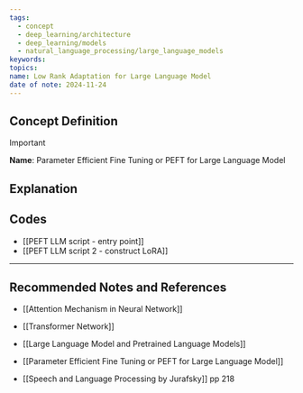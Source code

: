 ```yaml
---
tags:
  - concept
  - deep_learning/architecture
  - deep_learning/models
  - natural_language_processing/large_language_models
keywords: 
topics: 
name: Low Rank Adaptation for Large Language Model
date of note: 2024-11-24
---
```


## Concept Definition

>[!important]
>**Name**: Parameter Efficient Fine Tuning or PEFT for Large Language Model



## Explanation


## Codes

- [[PEFT LLM script  - entry point]]
- [[PEFT LLM script 2 - construct LoRA]]



-----------
##  Recommended Notes and References

- [[Attention Mechanism in Neural Network]]
- [[Transformer Network]]
- [[Large Language Model and Pretrained Language Models]]


- [[Parameter Efficient Fine Tuning or PEFT for Large Language Model]]
- [[Speech and Language Processing by Jurafsky]] pp 218